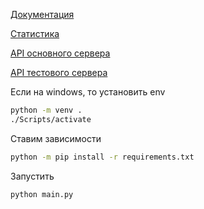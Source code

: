 [Документация](https://gamethon.datsteam.dev/datsdefense/documentation/)

[Статистика](https://datsteam.dev/datsdefense/gamestats)

[API основного сервера](https://games.datsteam.dev/docs/index.html)

[API тестового сервера](https://games-test.datsteam.dev/docs/index.html)

Если на windows, то установить env

```bash
python -m venv .
./Scripts/activate
```

Ставим зависимости

```bash
python -m pip install -r requirements.txt
```

Запустить

```bash
python main.py
```